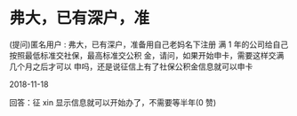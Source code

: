 # 弗大，已有深户，准

(提问)匿名用户 : 弗大，已有深户，准备用自己老妈名下注册 满 1 年的公司给自己按照最低标准交社保，最高标准交公积 金，请问，如果开始申卡，需要这样交满几个月之后才可以 申吗，还是说征信上有了社保公积金信息就可以申卡

2018-11-18

回答：征 xin 显示信息就可以开始办了，不需要等半年(0 赞)